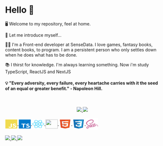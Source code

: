 # Hello 👋

🖥️ Welcome to my repository, feel at home.

<p>👨 Let me introduce myself...</p>
<p>👨‍💻 I'm a Front-end developer at SenseData. I love games, fantasy books, content books, to program. 
  I am a persistent person who only settles down when he does what has to be done.</p>
<p>📚 I thirst for knowledge. I'm always learning something. Now i'm study TypeScript, ReactJS and NextJS<p>


#### 💡 "Every adversity, every failure, every heartache carries with it the seed of an equal or greater benefit." - Napoleon Hill.
<br>
<br>
<div align="center">
  <a href="https://github.com/brenoangelo">
  <img height="180em" src="https://github-readme-stats.vercel.app/api?username=brenoangelo&show_icons=true&theme=dracula&include_all_commits=true&count_private=true"/>
  <img height="180em" src="https://github-readme-stats.vercel.app/api/top-langs/?username=brenoangelo&layout=compact&langs_count=7&theme=dracula"/>
</div>
<br>
<div>
  <a href="https://github.com/brenoangelo">
       <img align="center" alt="Breno-Js" height="30" width="40" src="https://raw.githubusercontent.com/devicons/devicon/master/icons/javascript/javascript-plain.svg">
    <img style="background-color: #fff" align="center" alt="Breno-Ts" height="30" width="40" src="https://raw.githubusercontent.com/devicons/devicon/master/icons/typescript/typescript-plain.svg">
    <img align="center" alt="Breno-React" height="30" width="40" src="https://raw.githubusercontent.com/devicons/devicon/master/icons/react/react-original.svg">
    <img align="center" src="https://cdn.jsdelivr.net/gh/devicons/devicon/icons/nextjs/nextjs-original-wordmark.svg" height="30" width="40"/>
       <img align="center" alt="Breno-HTML" height="30" width="40" src="https://raw.githubusercontent.com/devicons/devicon/master/icons/html5/html5-original.svg">
       <img align="center" alt="Breno-CSS" height="30" width="40" src="https://raw.githubusercontent.com/devicons/devicon/master/icons/css3/css3-original.svg">
       <img align="center" src="https://raw.githubusercontent.com/devicons/devicon/master/icons/sass/sass-original.svg" alt="Breno-Sass" width="40" height="40" />
  </a>
  
</div>
<br>
<div>
    <a target='_blank' href="https://www.instagram.com/brenodev/">
        <img src="https://img.shields.io/badge/Instagram-E4405F?style=for-the-badge&logo=instagram&logoColor=white">
    </a>
    <a target='_blank' href="https://www.linkedin.com/in/breno-angelo-1005/">
        <img src="https://img.shields.io/badge/LinkedIn-0077B5?style=for-the-badge&logo=linkedin&logoColor=white">
    </a>
    <a href="https://brenoangelo.github.io/brenodev/" target="_blank">
      <img src="https://img.shields.io/badge/-website-%5B?style=for-the-badge&logo=opel&logoColor=white" target="_blank">
    </a>
</div>
